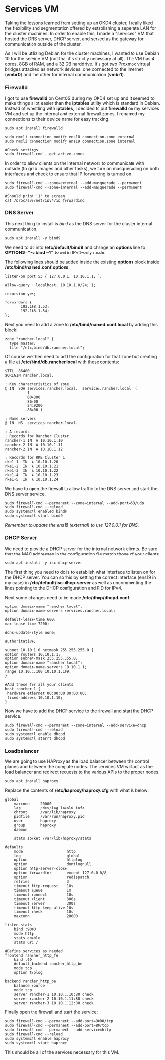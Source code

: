 # Services VM

Taking the lessons learned from setting up an OKD4 cluster, I really liked the flexibility and segmentation 
offered by establishing a seperate LAN for the cluster machines. In order to enable this, I made a "services" VM
that hosted the DNS server, DHCP server, and served as the gateway for communication outside of the cluster.

As I will be utilizing Debian for the cluster machines, I wanted to use Debian 10 for the service VM (not that it's
strictly necessary at all). The VM has 4 cores, 8GB of RAM, and a 32 GB harddrive. It's got two Proxmox virtual bridges
attached as network devices: one connected to the internet (**vmbr0**) and the other for internal communication (**vmbr1**).

### Firewalld

I got to use **firewalld** on CentOS during my OKD4 set up and it seemed to make things a lot easier than the **iptables** 
utility which is standard in Debian. Instead of wrestling with **iptables**, I decided to put **firewalld** on my services VM
and set up the internal and external firewall zones. I renamed my connections to their device name for easy tracking.

```{bash}
sudo apt install firewalld

sudo nmcli connection modify ens18 connection.zone external
sudo nmcli connection modify ens19 connection.zone internal

#Check settings
sudo firewall-cmd --get-active-zones
```

In order to allow clients on the internal network to communicate with outside (to grab images and other tasks), we turn on masquerading on 
both interfaces and check to ensure that IP forwarding is turned on.
```{bash}
sudo firewall-cmd --zone=external --add-masquerade --permanent
sudo firewall-cmd --zone=internal --add-masquerade --permanent

#Should print '1' to screen
cat /proc/sys/net/ipv4/ip_forwarding
```

### DNS Server
This next thing to install is *bind* as the DNS server for the cluster internal communication. 

```{bash}
sudo apt install -y bind9
```

We need to do into **/etc/default/bind9** and change an **options** line to **OPTIONS="-u bind -4"** to set in IPv4-only mode.

The following lines should be added inside the existing **options** block inside **/etc/bind/named.conf.options**:

```{bash}
listen-on port 53 { 127.0.0.1; 10.10.1.1; };

allow-query { localhost; 10.10.1.0/24; };

recursion yes;

forwarders {
       192.168.1.53;
       192.168.1.54;
};
```
Next you need to add a zone to **/etc/bind/named.conf.local** by adding this block:

```{bash}
zone "rancher.local" {
  type master;
  file "/etc/bind/db.rancher.local";
```

Of course we then need to add the configuration for that zone but creating a file at **/etc/bind/db.rancher.local** with these contents:

```{bash}
$TTL  86400
$ORIGIN rancher.local.

; Key characteristics of zone
@ IN  SOA services.rancher.local.  services.rancher.local. (
          1
          604800
          86400
          2419200
          86400 )

; Name servers
@ IN  NS  services.rancher.local.

; A records
; Records for Rancher Cluster
rancher-1 IN  A 10.10.1.10
rancher-2 IN  A 10.10.1.11
rancher-2 IN  A 10.10.1.12

; Records for RKE Cluster 1
rke1-1  IN  A 10.10.1.20
rke1-2  IN  A 10.10.1.21
rke1-3  IN  A 10.10.1.22
rke1-4  IN  A 10.10.1.23
rke1-5  IN  A 10.10.1.24
```
We have to open the firewall to allow traffic to the DNS server and start the DNS server service.

```{bash}
sudo firewall-cmd --permanent --zone=internal --add-port=53/udp
sudo firewall-cmd --reload
sudo systemctl enabled bind9
sudo systemctl start bind9
```

*Remember to update the ens18 (external) to use 127.0.0.1 for DNS.*

### DHCP Server
We need to provide a DHCP server for the internal network clients. Be sure that the MAC addresses in the configuration file match those of your
clients. 

```{bash}
sudo apt install -y isc-dhcp-server 
```

The first thing you need to do is to establish what interface to listen on for the DHCP server. You can so this by setting the correct interface (ens19 in my case) in **/etc/default/isc-dhcp-server** as well as uncommenting the lines pointing to the DHCP configuration and PID for IPv4.

Next some changes need to be made **/etc/dhcp/dhcpd.conf**:

```{bash}
option domain-name "rancher.local";
option domain-name-servers services.rancher.local;

default-lease-time 600;
max-lease-time 7200;

ddns-update-style none;

authoritative;

subnet 10.10.1.0 netmask 255.255.255.0 {
option routers 10.10.1.1;
option subnet-mask 255.255.255.0;
option domain-name "rancher.local";
option domain-name-servers 10.10.1.1;
range 10.10.1.100 10.10.1.199;
}

#Add these for all your clients
host rancher-1 {
 hardware ethernet 00:00:00:00:00:00;
 fixed-address 10.10.1.10;
}
```
Now we have to add the DHCP service to the firewall and start the DHCP service.

```{bash}
sudo firewall-cmd --permanent --zone=internal --add-service=dhcp
sudo firewall-cmd --reload
sudo systemctl enable dhcpd
sudo systemctl starrt dhcpd
```

### Loadbalancer
We are going to use HAProxy as the load balancer between the control planes and between the compute nodes. The services VM will act as the load balancer and redirect requests to the various APIs to the proper nodes.

```{bash}
sudo apt install haproxy
```

Replace the contents of **/etc/haproxy/haproxy.cfg** with what is below:

```{bash}
global
    maxconn     20000
    log         /dev/log local0 info
    chroot      /var/lib/haproxy
    pidfile     /var/run/haproxy.pid
    user        haproxy
    group       haproxy
    daemon

    stats socket /var/lib/haproxy/stats

defaults
    mode                    http
    log                     global
    option                  httplog
    option                  dontlognull
    option http-server-close
    option forwardfor       except 127.0.0.0/8
    option                  redispatch
    retries                 3
    timeout http-request    10s
    timeout queue           1m
    timeout connect         10s
    timeout client          300s
    timeout server          300s
    timeout http-keep-alive 10s
    timeout check           10s
    maxconn                 20000

listen stats
    bind :9000
    mode http
    stats enable
    stats uri /

#Define services as needed
frontend rancher_http_fe
    bind :80
    default_backend rancher_http_be
    mode tcp
    option tcplog

backend rancher_http_be
    balance source
    mode tcp
    server rancher-1 10.10.1.10:80 check
    server rancher-2 10.10.1.11:80 check
    server rancher-3 10.10.1.12:80 check
```

Finally open the firewall and start the service:

```{bash}
sudo firewall-cmd --permanent --add-port=9000/tcp
sudo firewall-cmd --permanent --add-port=80/tcp
sudo firewall-cmd --permanent --add-service=http
sudo firewall-cmd --reload
sudo systemctl enable haproxy
sudo systemctl start haproxy
```

This should be all of the services necessary for this VM.
      

